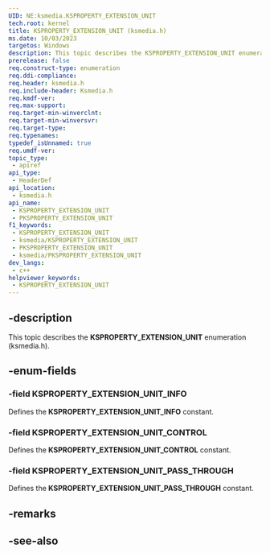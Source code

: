 ```yaml
---
UID: NE:ksmedia.KSPROPERTY_EXTENSION_UNIT
tech.root: kernel
title: KSPROPERTY_EXTENSION_UNIT (ksmedia.h)
ms.date: 10/03/2023
targetos: Windows
description: This topic describes the KSPROPERTY_EXTENSION_UNIT enumeration (ksmedia.h).
prerelease: false
req.construct-type: enumeration
req.ddi-compliance: 
req.header: ksmedia.h
req.include-header: Ksmedia.h
req.kmdf-ver: 
req.max-support: 
req.target-min-winverclnt: 
req.target-min-winversvr: 
req.target-type: 
req.typenames: 
typedef_isUnnamed: true
req.umdf-ver: 
topic_type:
 - apiref
api_type:
 - HeaderDef
api_location:
 - ksmedia.h
api_name:
 - KSPROPERTY_EXTENSION_UNIT
 - PKSPROPERTY_EXTENSION_UNIT
f1_keywords:
 - KSPROPERTY_EXTENSION_UNIT
 - ksmedia/KSPROPERTY_EXTENSION_UNIT
 - PKSPROPERTY_EXTENSION_UNIT
 - ksmedia/PKSPROPERTY_EXTENSION_UNIT
dev_langs:
 - c++
helpviewer_keywords:
 - KSPROPERTY_EXTENSION_UNIT
---
```


## -description

This topic describes the **KSPROPERTY_EXTENSION_UNIT** enumeration (ksmedia.h).

## -enum-fields

### -field KSPROPERTY_EXTENSION_UNIT_INFO

Defines the **KSPROPERTY_EXTENSION_UNIT_INFO** constant.

### -field KSPROPERTY_EXTENSION_UNIT_CONTROL

Defines the **KSPROPERTY_EXTENSION_UNIT_CONTROL** constant.

### -field KSPROPERTY_EXTENSION_UNIT_PASS_THROUGH

Defines the **KSPROPERTY_EXTENSION_UNIT_PASS_THROUGH** constant.

## -remarks

## -see-also
